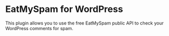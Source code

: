# EatMySpam for WordPress

This plugin allows you to use the free EatMySpam public API to check your WordPress comments for spam.

